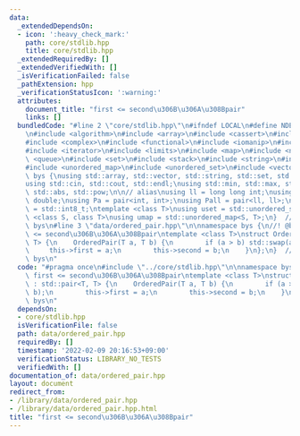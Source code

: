 ```yaml
---
data:
  _extendedDependsOn:
  - icon: ':heavy_check_mark:'
    path: core/stdlib.hpp
    title: core/stdlib.hpp
  _extendedRequiredBy: []
  _extendedVerifiedWith: []
  _isVerificationFailed: false
  _pathExtension: hpp
  _verificationStatusIcon: ':warning:'
  attributes:
    document_title: "first <= second\u306B\u306A\u308Bpair"
    links: []
  bundledCode: "#line 2 \"core/stdlib.hpp\"\n#ifndef LOCAL\n#define NDEBUG\n#endif\n\
    \n#include <algorithm>\n#include <array>\n#include <cassert>\n#include <cmath>\n\
    #include <complex>\n#include <functional>\n#include <iomanip>\n#include <iostream>\n\
    #include <iterator>\n#include <limits>\n#include <map>\n#include <numeric>\n#include\
    \ <queue>\n#include <set>\n#include <stack>\n#include <string>\n#include <type_traits>\n\
    #include <unordered_map>\n#include <unordered_set>\n#include <vector>\n\nnamespace\
    \ bys {\nusing std::array, std::vector, std::string, std::set, std::map, std::pair;\n\
    using std::cin, std::cout, std::endl;\nusing std::min, std::max, std::sort, std::reverse,\
    \ std::abs, std::pow;\n\n// alias\nusing ll = long long int;\nusing ld = long\
    \ double;\nusing Pa = pair<int, int>;\nusing Pall = pair<ll, ll>;\nusing ibool\
    \ = std::int8_t;\ntemplate <class T>\nusing uset = std::unordered_set<T>;\ntemplate\
    \ <class S, class T>\nusing umap = std::unordered_map<S, T>;\n}  // namespace\
    \ bys\n#line 3 \"data/ordered_pair.hpp\"\n\nnamespace bys {\n//! @brief first\
    \ <= second\u306B\u306A\u308Bpair\ntemplate <class T>\nstruct OrderedPair : std::pair<T,\
    \ T> {\n    OrderedPair(T a, T b) {\n        if (a > b) std::swap(a, b);\n   \
    \     this->first = a;\n        this->second = b;\n    }\n};\n}  // namespace\
    \ bys\n"
  code: "#pragma once\n#include \"../core/stdlib.hpp\"\n\nnamespace bys {\n//! @brief\
    \ first <= second\u306B\u306A\u308Bpair\ntemplate <class T>\nstruct OrderedPair\
    \ : std::pair<T, T> {\n    OrderedPair(T a, T b) {\n        if (a > b) std::swap(a,\
    \ b);\n        this->first = a;\n        this->second = b;\n    }\n};\n}  // namespace\
    \ bys\n"
  dependsOn:
  - core/stdlib.hpp
  isVerificationFile: false
  path: data/ordered_pair.hpp
  requiredBy: []
  timestamp: '2022-02-09 20:16:53+09:00'
  verificationStatus: LIBRARY_NO_TESTS
  verifiedWith: []
documentation_of: data/ordered_pair.hpp
layout: document
redirect_from:
- /library/data/ordered_pair.hpp
- /library/data/ordered_pair.hpp.html
title: "first <= second\u306B\u306A\u308Bpair"
---
```


